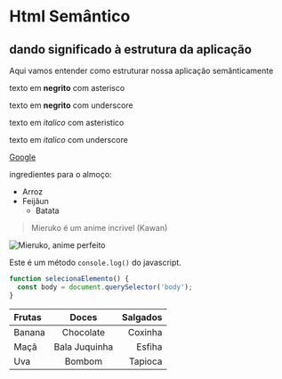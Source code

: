 # Html Semântico
## dando significado à estrutura da aplicação
Aqui vamos entender como estruturar nossa aplicação semânticamente

texto em **negrito** com asterisco

texto em __negrito__ com underscore

texto em *italico* com asteristico
  
texto em _italico_ com underscore

[Google](https://google.com)
 
ingredientes para o almoço:
* Arroz
* Feijãun
  * Batata
  
> Mieruko é um anime incrivel
> (Kawan)

![Mieruko, anime perfeito](https://assets.mubicdn.net/images/film/298634/image-w1280.jpg?1648876789)


Este é um método `console.log()` do javascript.

```javascript
function selecionaElemento() {
  const body = document.querySelector('body');
}
```
Frutas | Doces     | Salgados
:------ | :-----:     | --------:
Banana | Chocolate | Coxinha
Maçã   | Bala Juquinha | Esfiha
Uva    | Bombom    | Tapioca
